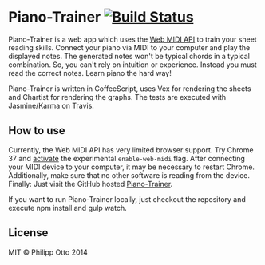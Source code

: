 Piano-Trainer [![Build Status](https://travis-ci.org/philippotto/Piano-Trainer.svg?branch=master)](https://travis-ci.org/philippotto/Piano-Trainer)
=============


Piano-Trainer is a web app which uses the [Web MIDI API](http://www.w3.org/TR/webmidi/) to train your sheet reading skills.
Connect your piano via MIDI to your computer and play the displayed notes.
The generated notes won't be typical chords in a typical combination.
So, you can't rely on intuition or experience.
Instead you must read the correct notes.
Learn piano the hard way!


Piano-Trainer is written in CoffeeScript, uses Vex for rendering the sheets and Chartist for rendering the graphs.
The tests are executed with Jasmine/Karma on Travis.


## How to use

Currently, the Web MIDI API has very limited browser support. Try Chrome 37 and [activate](chrome://flags/#enable-web-midi) the experimental ```enable-web-midi``` flag.
After connecting your MIDI device to your computer, it may be necessary to restart Chrome.
Additionally, make sure that no other software is reading from the device.
Finally: Just visit the GitHub hosted [Piano-Trainer](http://philippotto.github.io/Piano-Trainer/).

If you want to run Piano-Trainer locally, just checkout the repository and execute npm install and gulp watch.

## License

MIT © Philipp Otto 2014
